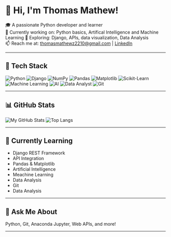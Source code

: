 # 👋 Hi, I'm Thomas Mathew!

🎓 A passionate Python developer and learner  
🔭 Currently working on: Python basics, Artifical Intelligence and Machine Learning
🌱 Exploring: Django, APIs, data visualization, Data Analysis  
📫 Reach me at: thomasmathewz2210@gmail.com | [LinkedIn](https://www.linkedin.com/in/tm1022)   

---

## 🧰 Tech Stack
![Python](https://img.shields.io/badge/-Python-333?style=for-the-badge&logo=python)
![Django](https://img.shields.io/badge/-Django-333?style=for-the-badge&logo=django)
![NumPy](https://img.shields.io/badge/-NumPy-333?style=for-the-badge&logo=numpy)
![Pandas](https://img.shields.io/badge/-Pandas-333?style=for-the-badge&logo=pandas)
![Matplotlib](https://img.shields.io/badge/-Matplotlib-333?style=for-the-badge&logo=matplotlib)
![Scikit-Learn](https://img.shields.io/badge/-Scikit--Learn-333?style=for-the-badge&logo=scikit-learn)
![Machine Learning](https://img.shields.io/badge/-Machine%20Learning-333?style=for-the-badge&logo=python)
![AI](https://img.shields.io/badge/-Artificial%20Intelligence-333?style=for-the-badge&logo=openai)
![Data Analyst](https://img.shields.io/badge/-Data%20Analyst-333?style=for-the-badge&logo=bar-chart)
![Git](https://img.shields.io/badge/-Git-333?style=for-the-badge&logo=git)

---

## 📊 GitHub Stats

![My GitHub Stats](https://github-readme-stats.vercel.app/api?username=ThomasMathewz&show_icons=true&theme=radical)
![Top Langs](https://github-readme-stats.vercel.app/api/top-langs/?username=ThomasMathewz&layout=compact&theme=radical)

---

## 🧠 Currently Learning

- Django REST Framework
- API Integration
- Pandas & Matplotlib
- Artificial Intelligence
- Meachine Learning
- Data Analysis 
- Git
- Data Analysis 

---

## 💬 Ask Me About
Python, Git, Anaconda Jupyter, Web APIs, and more!

---
